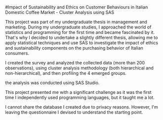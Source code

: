 #Impact of Sustainability and Ethics on Customer Behaviours in Italian Domestic Coffee Market - Cluster Analysis using SAS

This project was part of my undergraduate thesis in management and marketing. During my undergraduate studies, I approached the world of statistics and programming for the first time and became fascinated by it. 
That's why I decided to undertake a slightly different thesis, allowing me to apply statistical techniques and use SAS to investigate the impact of ethics and sustainability components on the purchasing behavior of Italian consumers.

I created the survey and analyzed the collected data (more than 200 observations), using cluster analysis methodology (both hierarchical and non-hierarchical), and then profiling the 4 emerged groups.

the analysis was conducted using SAS Studio.

This project presented me with a significant challenge as it was the first time I independently used programming languages, but it taught me a lot. 

I cannot share the database I created due to privacy reasons. However, I'm leaving the questionnaire I devised to understand the starting point.
